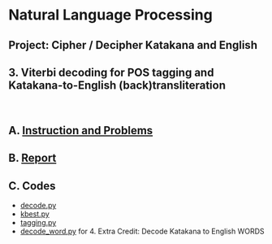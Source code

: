 # Natural Language Processing
## Project: Cipher / Decipher Katakana and English
## 3. Viterbi decoding for POS tagging and Katakana-to-English (back)transliteration
&nbsp;

## A. [Instruction and Problems](https://github.com/csdankim/NLP_KATAKANA_ENG/blob/master/3.%20Viterbi%20decoding%20for%20POS%20tagging%20and%20Katakana-to-English%20(back)transliteration/hw3.pdf)
## B. [Report](https://github.com/csdankim/NLP_KATAKANA_ENG/blob/master/3.%20Viterbi%20decoding%20for%20POS%20tagging%20and%20Katakana-to-English%20(back)transliteration/HW3_Report.pdf)
## C. Codes
- [decode.py](https://github.com/csdankim/NLP_KATAKANA_ENG/blob/master/3.%20Viterbi%20decoding%20for%20POS%20tagging%20and%20Katakana-to-English%20(back)transliteration/decode.py)
- [kbest.py](https://github.com/csdankim/NLP_KATAKANA_ENG/blob/master/3.%20Viterbi%20decoding%20for%20POS%20tagging%20and%20Katakana-to-English%20(back)transliteration/kbest.py)
- [tagging.py](https://github.com/csdankim/NLP_KATAKANA_ENG/blob/master/3.%20Viterbi%20decoding%20for%20POS%20tagging%20and%20Katakana-to-English%20(back)transliteration/tagging.py)
- [decode_word.py](https://github.com/csdankim/NLP_KATAKANA_ENG/blob/master/3.%20Viterbi%20decoding%20for%20POS%20tagging%20and%20Katakana-to-English%20(back)transliteration/decode_word.py) for 4. Extra Credit: Decode Katakana to English WORDS